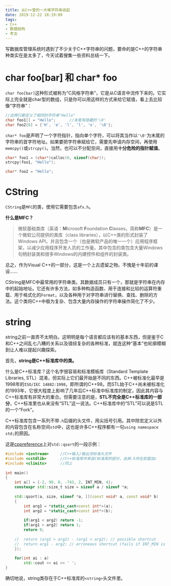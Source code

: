 ```yaml
---
title: 从C++里的一大堆字符串说起
date: 2019-12-22 18:19:09
tags:
- C++
- 数据结构
- 考古
---
```

写数据库管理系统时遇到了不少关于C++字符串的问题，要命的是C++的字符串种类实在是太多了，今天试着搜集一些资料总结一下。

# char foo[bar] 和 char* foo

`char foo[bar]`这种形式被称为“C风格字符串”，它是从C语言中流传下来的。它实际上完全就是char型的数组，只是你可以用这样的方式来给它赋值，看上去比较像“字符串”：

```cpp
//这两行都定义了相同的字符串"Hello"
char foo1[] = "Hello";      //末尾有隐藏的'\0'
char foo2[6] = {'H', 'e', 'l', 'l', 'o', '\0'};
```

`char* foo`是声明了一个字符指针，指向单个字符，可以将其当作以`'\0'`为末尾的字符串的首字符地址。如果要把字符串赋给它，需要先申请内存空间，再使用`memcpy()`或`strcpy()`。当然，也可以不分配空间，直接用**十分危险的指针赋值**。

```cpp
char* foo1 = (char*)calloc(6, sizeof(char));
strcpy(foo1, "Hello");

char* foo2 = "Hello";
```

# CString

`CString`是`MFC`的类，使用它需要包含`afx.h`。

**什么是MFC？**

> 微软基础类库（英语：**M**icrosoft **F**oundation **C**lasses，简称**MFC**）是一个微软公司提供的类库（class libraries），以C++类的形式封装了Windows API，并且包含一个（也是微软产品的唯一一个）应用程序框架，以减少应用程序开发人员的工作量。其中包含的类包含大量Windows句柄封装类和很多Windows的内建控件和组件的封装类。

总之，作为Visual C++的一部分，这是一个上古遗留之物。不愧是十年前的课设……

CString是MFC中最常用的字符串类。其数据成员只有一个，那就是字符串在内存中的起始地址。它还有许多方法，如多种构造函数、用于连接和比较的运算符重载、用于格式化的`Format`，以及各种用于对字符串进行替换、查找、删除的方法。这个类将C++中极为复杂、包含大量内存操作的字符串操作简化了不少。

# string

string之前一直弄不太明白。这明明是每个语言都应该有的基本东西，但是鉴于C和C++之间乱七八糟的关系以及错综复杂的各种标准，就连这种“基本”也轮廓模糊到让人难以提起兴趣探索。

首先，**string是C++标准库中的类。**

什么是C++标准库？这个名字很容易和标准模板库（Standard Template Libraries, STL）混淆，但实际上它们最开始是不同的东西。C++被标准化最早是1998年的`ISO/IEC 14882:1998`，即所谓的C++98。而STL始于C++尚未被标准化的1993年，它很大程度上影响了几年后C++标准中标准库的制定，因此其内容与C++标准库有非常大的重合。但需要注意的是，**STL不完全是C++标准库的一部分**，C++标准里也从来没有“STL”这一说法。C++标准库中的“STL”可以说是STL的一个“Fork”。

C++标准库包含一系列不带`.h`后缀的头文件，用尖括号引用。其中除宏定义以外的内容包含在名称空间`std`中，这也是许多C++程序都有一句`using namespace std;`的原因。

这是[cppreference](https://en.cppreference.com/w/cpp/algorithm/qsort)上对`std::qsort`的一段示例：

```cpp
#include <iostream>     //C++输入/输出流标准头文件
#include <cstdlib>      //C++标准库中来自C标准库的部分，去掉.h并在前面加c
#include <climits>      //同上
 
int main()
{
    int a[] = {-2, 99, 0, -743, 2, INT_MIN, 4};
    constexpr std::size_t size = sizeof a / sizeof *a;
 
    std::qsort(a, size, sizeof *a, [](const void* a, const void* b)     //指定名称空间std
    {
        int arg1 = *static_cast<const int*>(a);
        int arg2 = *static_cast<const int*>(b);
 
        if(arg1 < arg2) return -1;
        if(arg1 > arg2) return 1;
        return 0;
 
    //  return (arg1 > arg2) - (arg1 < arg2); // possible shortcut
    //  return arg1 - arg2; // erroneous shortcut (fails if INT_MIN is present)
    });
 
    for(int ai : a)
        std::cout << ai << ' ';
}
```

确切地说，string类存在于C++标准库的`<string>`头文件里。